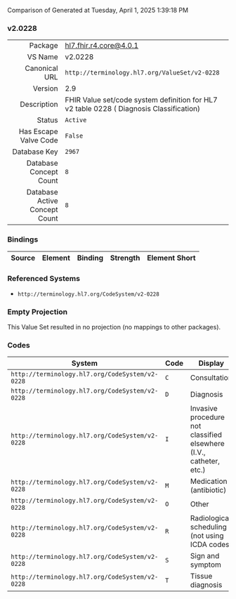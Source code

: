 Comparison of 
Generated at Tuesday, April 1, 2025 1:39:18 PM

### v2.0228

|      |     |
| ---: | --- |
| Package | hl7.fhir.r4.core@4.0.1 |
| VS Name | v2.0228 |
| Canonical URL | `http://terminology.hl7.org/ValueSet/v2-0228` |
| Version | 2.9 |
| Description | FHIR Value set/code system definition for HL7 v2 table 0228 ( Diagnosis Classification) |
| Status | `Active` |
| Has Escape Valve Code | `False` |
| Database Key | `2967` |
| Database Concept Count | `8` |
| Database Active Concept Count | `8` |
### Bindings

| Source | Element | Binding | Strength | Element Short |
| ------ | ------- | ------- | -------- | ------------- |

### Referenced Systems

* `http://terminology.hl7.org/CodeSystem/v2-0228`
### Empty Projection

This Value Set resulted in no projection (no mappings to other packages).

### Codes

| System | Code | Display |
| ------ | ---- | ------- |
| `http://terminology.hl7.org/CodeSystem/v2-0228` | `C` | Consultation |
| `http://terminology.hl7.org/CodeSystem/v2-0228` | `D` | Diagnosis |
| `http://terminology.hl7.org/CodeSystem/v2-0228` | `I` | Invasive procedure not classified elsewhere (I.V., catheter, etc.) |
| `http://terminology.hl7.org/CodeSystem/v2-0228` | `M` | Medication (antibiotic) |
| `http://terminology.hl7.org/CodeSystem/v2-0228` | `O` | Other |
| `http://terminology.hl7.org/CodeSystem/v2-0228` | `R` | Radiological scheduling (not using ICDA codes) |
| `http://terminology.hl7.org/CodeSystem/v2-0228` | `S` | Sign and symptom |
| `http://terminology.hl7.org/CodeSystem/v2-0228` | `T` | Tissue diagnosis |
